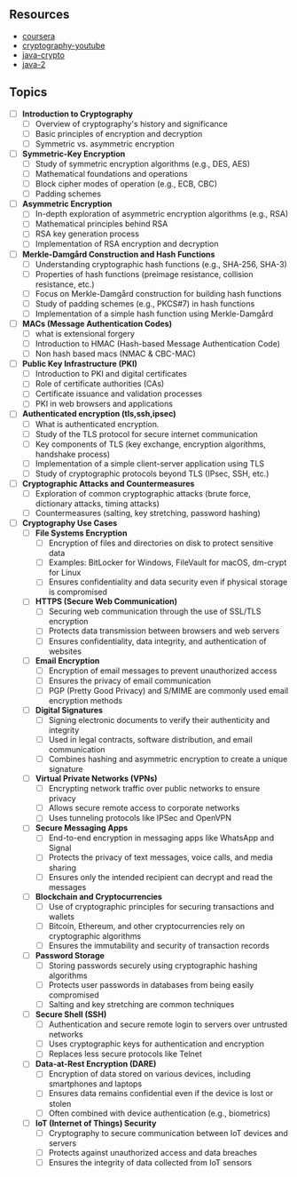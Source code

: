 ## Resources

- [coursera](https://www.coursera.org/learn/crypto/home/week/1)
- [cryptography-youtube](https://youtu.be/xEp0Fx-kZNM?si=E5uUil1hL6f_trX_)
- [java-crypto](https://youtu.be/UNZzilk8bo8?si=i-5BVII77PDl9_6I)
- [java-2](https://youtu.be/J1RmZZEkN0k?si=RrkJnETaO9szdDRG)


## Topics

- [ ] **Introduction to Cryptography**
  - [ ] Overview of cryptography's history and significance
  - [ ] Basic principles of encryption and decryption
  - [ ] Symmetric vs. asymmetric encryption

- [ ] **Symmetric-Key Encryption**
  - [ ] Study of symmetric encryption algorithms (e.g., DES, AES)
  - [ ] Mathematical foundations and operations
  - [ ] Block cipher modes of operation (e.g., ECB, CBC)
  - [ ] Padding schemes

- [ ] **Asymmetric Encryption**
  - [ ] In-depth exploration of asymmetric encryption algorithms (e.g., RSA)
  - [ ] Mathematical principles behind RSA
  - [ ] RSA key generation process
  - [ ] Implementation of RSA encryption and decryption

- [ ] **Merkle-Damgård Construction and Hash Functions**
  - [ ] Understanding cryptographic hash functions (e.g., SHA-256, SHA-3)
  - [ ] Properties of hash functions (preimage resistance, collision resistance, etc.)
  - [ ] Focus on Merkle-Damgård construction for building hash functions
  - [ ] Study of padding schemes (e.g., PKCS#7) in hash functions
  - [ ] Implementation of a simple hash function using Merkle-Damgård

- [ ] **MACs (Message Authentication Codes)**
  - [ ]  what is extensional forgery
  - [ ] Introduction to HMAC (Hash-based Message Authentication Code)
  - [ ] Non hash based macs (NMAC & CBC-MAC)

- [ ] **Public Key Infrastructure (PKI)**
  - [ ] Introduction to PKI and digital certificates
  - [ ] Role of certificate authorities (CAs)
  - [ ] Certificate issuance and validation processes
  - [ ] PKI in web browsers and applications

- [ ] **Authenticated encryption (tls,ssh,ipsec)**
  - [ ] What is authenticated encryption.
  - [ ] Study of the TLS protocol for secure internet communication
  - [ ] Key components of TLS (key exchange, encryption algorithms, handshake process)
  - [ ] Implementation of a simple client-server application using TLS
  - [ ] Study of cryptographic protocols beyond TLS (IPsec, SSH, etc.)

- [ ] **Cryptographic Attacks and Countermeasures**
  - [ ] Exploration of common cryptographic attacks (brute force, dictionary attacks, timing attacks)
  - [ ] Countermeasures (salting, key stretching, password hashing)

- [ ] **Cryptography Use Cases**
  - [ ] **File Systems Encryption**
    - [ ] Encryption of files and directories on disk to protect sensitive data
    - [ ] Examples: BitLocker for Windows, FileVault for macOS, dm-crypt for Linux
    - [ ] Ensures confidentiality and data security even if physical storage is compromised

  - [ ] **HTTPS (Secure Web Communication)**
    - [ ] Securing web communication through the use of SSL/TLS encryption
    - [ ] Protects data transmission between browsers and web servers
    - [ ] Ensures confidentiality, data integrity, and authentication of websites

  - [ ] **Email Encryption**
    - [ ] Encryption of email messages to prevent unauthorized access
    - [ ] Ensures the privacy of email communication
    - [ ] PGP (Pretty Good Privacy) and S/MIME are commonly used email encryption methods

  - [ ] **Digital Signatures**
    - [ ] Signing electronic documents to verify their authenticity and integrity
    - [ ] Used in legal contracts, software distribution, and email communication
    - [ ] Combines hashing and asymmetric encryption to create a unique signature

  - [ ] **Virtual Private Networks (VPNs)**
    - [ ] Encrypting network traffic over public networks to ensure privacy
    - [ ] Allows secure remote access to corporate networks
    - [ ] Uses tunneling protocols like IPSec and OpenVPN

  - [ ] **Secure Messaging Apps**
    - [ ] End-to-end encryption in messaging apps like WhatsApp and Signal
    - [ ] Protects the privacy of text messages, voice calls, and media sharing
    - [ ] Ensures only the intended recipient can decrypt and read the messages

  - [ ] **Blockchain and Cryptocurrencies**
    - [ ] Use of cryptographic principles for securing transactions and wallets
    - [ ] Bitcoin, Ethereum, and other cryptocurrencies rely on cryptographic algorithms
    - [ ] Ensures the immutability and security of transaction records

  - [ ] **Password Storage**
    - [ ] Storing passwords securely using cryptographic hashing algorithms
    - [ ] Protects user passwords in databases from being easily compromised
    - [ ] Salting and key stretching are common techniques

  - [ ] **Secure Shell (SSH)**
    - [ ] Authentication and secure remote login to servers over untrusted networks
    - [ ] Uses cryptographic keys for authentication and encryption
    - [ ] Replaces less secure protocols like Telnet

  - [ ] **Data-at-Rest Encryption (DARE)**
    - [ ] Encryption of data stored on various devices, including smartphones and laptops
    - [ ] Ensures data remains confidential even if the device is lost or stolen
    - [ ] Often combined with device authentication (e.g., biometrics)

  - [ ] **IoT (Internet of Things) Security**
    - [ ] Cryptography to secure communication between IoT devices and servers
    - [ ] Protects against unauthorized access and data breaches
    - [ ] Ensures the integrity of data collected from IoT sensors

